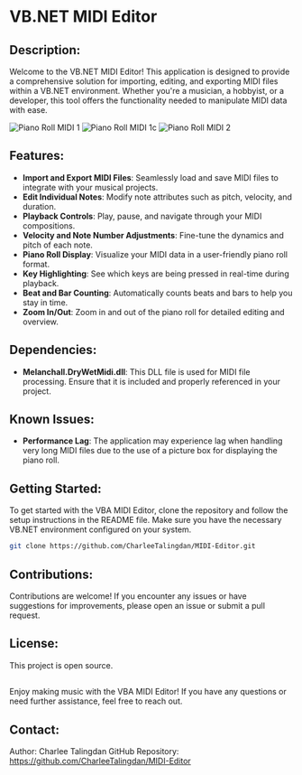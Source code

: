 # VB.NET MIDI Editor

## Description:

Welcome to the VB.NET MIDI Editor! This application is designed to provide a comprehensive solution for importing, editing, and exporting MIDI files within a VB.NET environment. Whether you're a musician, a hobbyist, or a developer, this tool offers the functionality needed to manipulate MIDI data with ease.

![Piano Roll MIDI 1](https://github.com/CharleeTalingdan/MIDI-Editor/assets/144240397/a599a209-4ae5-4edb-95cc-1db7169e5e8f)
![Piano Roll MIDI 1c](https://github.com/CharleeTalingdan/MIDI-Editor/assets/144240397/7ba53833-a901-4ba7-b50a-0fdb1df9597c)
![Piano Roll MIDI 2](https://github.com/CharleeTalingdan/MIDI-Editor/assets/144240397/920528b9-707d-4442-b14c-99bc7af30a07)

## Features:

- **Import and Export MIDI Files**: Seamlessly load and save MIDI files to integrate with your musical projects.
- **Edit Individual Notes**: Modify note attributes such as pitch, velocity, and duration.
- **Playback Controls**: Play, pause, and navigate through your MIDI compositions.
- **Velocity and Note Number Adjustments**: Fine-tune the dynamics and pitch of each note.
- **Piano Roll Display**: Visualize your MIDI data in a user-friendly piano roll format.
- **Key Highlighting**: See which keys are being pressed in real-time during playback.
- **Beat and Bar Counting**: Automatically counts beats and bars to help you stay in time.
- **Zoom In/Out**: Zoom in and out of the piano roll for detailed editing and overview.

## Dependencies:

- **Melanchall.DryWetMidi.dll**: This DLL file is used for MIDI file processing. Ensure that it is included and properly referenced in your project.

## Known Issues:

- **Performance Lag**: The application may experience lag when handling very long MIDI files due to the use of a picture box for displaying the piano roll.

## Getting Started:

To get started with the VBA MIDI Editor, clone the repository and follow the setup instructions in the README file. Make sure you have the necessary VB.NET environment configured on your system.

```bash
git clone https://github.com/CharleeTalingdan/MIDI-Editor.git
```

## Contributions:

Contributions are welcome! If you encounter any issues or have suggestions for improvements, please open an issue or submit a pull request.

## License:

This project is open source.


## 

Enjoy making music with the VBA MIDI Editor! If you have any questions or need further assistance, feel free to reach out.

## Contact:

Author: Charlee Talingdan GitHub Repository: https://github.com/CharleeTalingdan/MIDI-Editor

